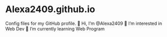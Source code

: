 # Alexa2409.github.io
Config files for my GitHub profile.
👋 Hi, I’m @Alexa2409
👀 I’m interested in Web Dev
🌱 I’m currently learning Web Program
